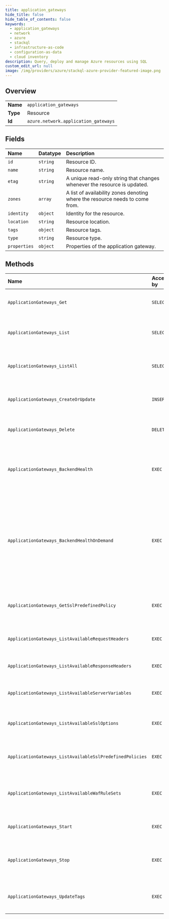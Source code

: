 ```yaml
---
title: application_gateways
hide_title: false
hide_table_of_contents: false
keywords:
  - application_gateways
  - network
  - azure    
  - stackql
  - infrastructure-as-code
  - configuration-as-data
  - cloud inventory
description: Query, deploy and manage Azure resources using SQL
custom_edit_url: null
image: /img/providers/azure/stackql-azure-provider-featured-image.png
---
```

  
    

## Overview
<table><tbody>
<tr><td><b>Name</b></td><td><code>application_gateways</code></td></tr>
<tr><td><b>Type</b></td><td>Resource</td></tr>
<tr><td><b>Id</b></td><td><code>azure.network.application_gateways</code></td></tr>
</tbody></table>

## Fields
| Name | Datatype | Description |
|:-----|:---------|:------------|
| `id` | `string` | Resource ID. |
| `name` | `string` | Resource name. |
| `etag` | `string` | A unique read-only string that changes whenever the resource is updated. |
| `zones` | `array` | A list of availability zones denoting where the resource needs to come from. |
| `identity` | `object` | Identity for the resource. |
| `location` | `string` | Resource location. |
| `tags` | `object` | Resource tags. |
| `type` | `string` | Resource type. |
| `properties` | `object` | Properties of the application gateway. |
## Methods
| Name | Accessible by | Required Params | Description |
|:-----|:--------------|:----------------|:------------|
| `ApplicationGateways_Get` | `SELECT` | `applicationGatewayName, resourceGroupName, subscriptionId` | Gets the specified application gateway. |
| `ApplicationGateways_List` | `SELECT` | `resourceGroupName, subscriptionId` | Lists all application gateways in a resource group. |
| `ApplicationGateways_ListAll` | `SELECT` | `subscriptionId` | Gets all the application gateways in a subscription. |
| `ApplicationGateways_CreateOrUpdate` | `INSERT` | `applicationGatewayName, resourceGroupName, subscriptionId` | Creates or updates the specified application gateway. |
| `ApplicationGateways_Delete` | `DELETE` | `applicationGatewayName, resourceGroupName, subscriptionId` | Deletes the specified application gateway. |
| `ApplicationGateways_BackendHealth` | `EXEC` | `applicationGatewayName, resourceGroupName, subscriptionId` | Gets the backend health of the specified application gateway in a resource group. |
| `ApplicationGateways_BackendHealthOnDemand` | `EXEC` | `applicationGatewayName, resourceGroupName, subscriptionId` | Gets the backend health for given combination of backend pool and http setting of the specified application gateway in a resource group. |
| `ApplicationGateways_GetSslPredefinedPolicy` | `EXEC` | `predefinedPolicyName, subscriptionId` | Gets Ssl predefined policy with the specified policy name. |
| `ApplicationGateways_ListAvailableRequestHeaders` | `EXEC` | `subscriptionId` | Lists all available request headers. |
| `ApplicationGateways_ListAvailableResponseHeaders` | `EXEC` | `subscriptionId` | Lists all available response headers. |
| `ApplicationGateways_ListAvailableServerVariables` | `EXEC` | `subscriptionId` | Lists all available server variables. |
| `ApplicationGateways_ListAvailableSslOptions` | `EXEC` | `subscriptionId` | Lists available Ssl options for configuring Ssl policy. |
| `ApplicationGateways_ListAvailableSslPredefinedPolicies` | `EXEC` | `subscriptionId` | Lists all SSL predefined policies for configuring Ssl policy. |
| `ApplicationGateways_ListAvailableWafRuleSets` | `EXEC` | `subscriptionId` | Lists all available web application firewall rule sets. |
| `ApplicationGateways_Start` | `EXEC` | `applicationGatewayName, resourceGroupName, subscriptionId` | Starts the specified application gateway. |
| `ApplicationGateways_Stop` | `EXEC` | `applicationGatewayName, resourceGroupName, subscriptionId` | Stops the specified application gateway in a resource group. |
| `ApplicationGateways_UpdateTags` | `EXEC` | `applicationGatewayName, resourceGroupName, subscriptionId` | Updates the specified application gateway tags. |

